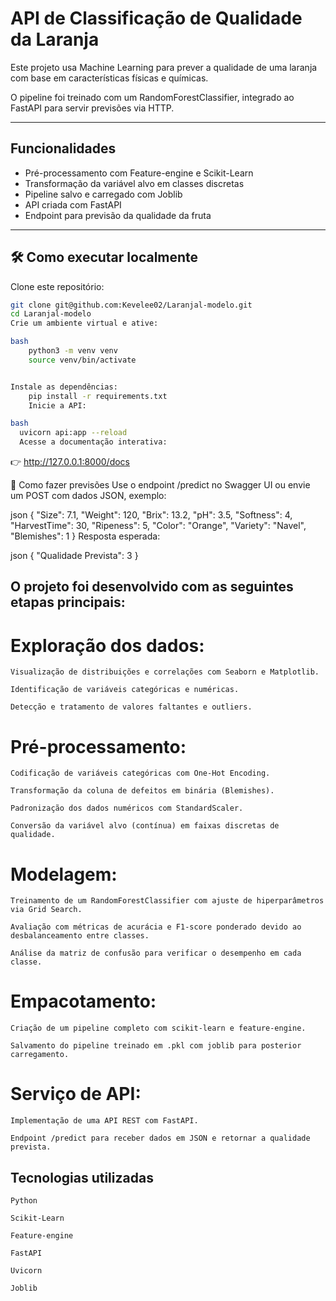 # API de Classificação de Qualidade da Laranja

Este projeto usa Machine Learning para prever a qualidade de uma laranja com base em características físicas e químicas.

O pipeline foi treinado com um RandomForestClassifier, integrado ao FastAPI para servir previsões via HTTP.

---

## Funcionalidades

- Pré-processamento com Feature-engine e Scikit-Learn
- Transformação da variável alvo em classes discretas
- Pipeline salvo e carregado com Joblib
- API criada com FastAPI
- Endpoint para previsão da qualidade da fruta

---

## 🛠️ Como executar localmente

Clone este repositório:

```bash
git clone git@github.com:Kevelee02/Laranjal-modelo.git
cd Laranjal-modelo
Crie um ambiente virtual e ative:

bash
    python3 -m venv venv
    source venv/bin/activate


Instale as dependências:
    pip install -r requirements.txt
    Inicie a API:

bash
  uvicorn api:app --reload
  Acesse a documentação interativa:
```

👉 http://127.0.0.1:8000/docs

🎯 Como fazer previsões
Use o endpoint /predict no Swagger UI ou envie um POST com dados JSON, exemplo:

json
{
  "Size": 7.1,
  "Weight": 120,
  "Brix": 13.2,
  "pH": 3.5,
  "Softness": 4,
  "HarvestTime": 30,
  "Ripeness": 5,
  "Color": "Orange",
  "Variety": "Navel",
  "Blemishes": 1
}
Resposta esperada:

json
{
  "Qualidade Prevista": 3
}

## O projeto foi desenvolvido com as seguintes etapas principais:

# Exploração dos dados:

    Visualização de distribuições e correlações com Seaborn e Matplotlib.

    Identificação de variáveis categóricas e numéricas.

    Detecção e tratamento de valores faltantes e outliers.

# Pré-processamento:

    Codificação de variáveis categóricas com One-Hot Encoding.

    Transformação da coluna de defeitos em binária (Blemishes).

    Padronização dos dados numéricos com StandardScaler.

    Conversão da variável alvo (contínua) em faixas discretas de qualidade.

# Modelagem:

    Treinamento de um RandomForestClassifier com ajuste de hiperparâmetros via Grid Search.

    Avaliação com métricas de acurácia e F1-score ponderado devido ao desbalanceamento entre classes.

    Análise da matriz de confusão para verificar o desempenho em cada classe.

# Empacotamento:

    Criação de um pipeline completo com scikit-learn e feature-engine.

    Salvamento do pipeline treinado em .pkl com joblib para posterior carregamento.

# Serviço de API:

    Implementação de uma API REST com FastAPI.

    Endpoint /predict para receber dados em JSON e retornar a qualidade prevista.

## Tecnologias utilizadas
    Python

    Scikit-Learn

    Feature-engine

    FastAPI

    Uvicorn

    Joblib
